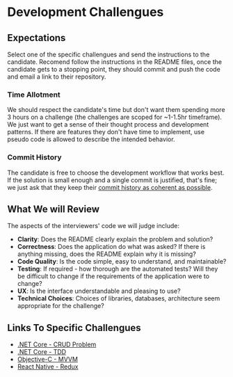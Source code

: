 # Development Challengues

## Expectations

Select one of the specific challengues and send the instructions to the candidate. Recomend follow the instructions in the README files, once the candidate gets to a stopping point, they should commit and push the code and email a link to their repository.

### Time Allotment

We should respect the candidate's time but don't want them spending more 3 hours on a challenge (the challenges are scoped for ~1-1.5hr timeframe). We just want to get a sense of their thought process and development patterns. If there are features they don't have time to implement, use pseudo code is allowed to describe the intended behavior.

### Commit History

The candidate is free to choose the development workflow that works best. If the solution is small enough and a single commit is justified, that's fine; we just ask that they keep their [commit history as coherent as possible](https://www.reviewboard.org/docs/codebase/dev/git/clean-commits/).

## What We will Review

The aspects of the interviewers' code we will judge include:

- **Clarity**: Does the README clearly explain the problem and solution?
- **Correctness**: Does the application do what was asked? If there is anything missing, does the README explain why it is missing?
- **Code Quality**: Is the code simple, easy to understand, and maintainable?
- **Testing**: If required - how thorough are the automated tests? Will they be difficult to change if the requirements of the application were to change?
- **UX**: Is the interface understandable and pleasing to use?
- **Technical Choices**: Choices of libraries, databases, architecture seem appropriate for the challenge?

## Links To Specific Challengues

- [.NET Core - CRUD Problem](dotnet_crud.md)
- [.NET Core - TDD](dotnet_tdd.md)
- [Objective-C - MVVM](ios_pycom.md)
- [React Native - Redux](react_native_todo.md)
